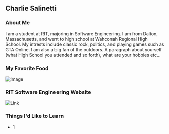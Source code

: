 ## Charlie Salinetti

### About Me

I am a student at RIT, majoring in Software Engineering. I am from Dalton, Massachusetts, and went to
high school at Wahconah Regional High School. My intrests include classic rock, politics, and playing games such as GTA Online. I am also a big fan of the outdoors.
A paragraph about yourself (what High School you attended and so forth), what are your hobbies etc...

### My Favorite Food

![Image](https://thecozyapron.com/wp-content/uploads/2019/03/chicken-parmesan_thecozyapron_1.jpg)

### RIT Software Engineering Website

![Link](www.se.rit.edu)

### Things I'd Like to Learn

- 1

